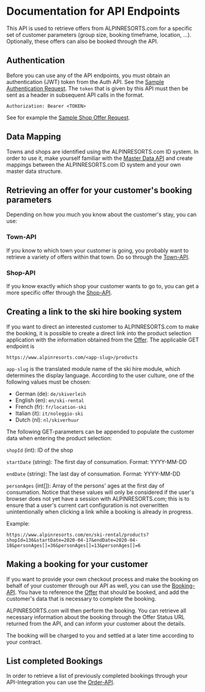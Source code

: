 # Documentation for API Endpoints

This API is used to retrieve offers from ALPINRESORTS.com for a specific set of customer parameters (group size, booking 
timeframe, location, ...). Optionally, these offers can also be booked through the API.

## Authentication

Before you can use any of the API endpoints, you must obtain an authentication (JWT) token from the Auth API. 
See the [Sample Authentication Request](demo-requests/auth.http). 
The `token` that is given by this API must then be sent as a header in subsequent API calls in the format.

`Authorization: Bearer <TOKEN>`

See for example the [Sample Shop Offer Request](demo-requests/request-shop-api.http). 

## Data Mapping

Towns and shops are identified using the ALPINRESORTS.com ID system. In order to use it, make yourself familiar with 
the [Master Data API](master-data-api/README.md) and create mappings between the ALPINRESORTS.com ID system and your own 
master data structure.

## Retrieving an offer for your customer's booking parameters

Depending on how you much you know about the customer's stay, you can use:

### Town-API
If you know to which town your customer is going, you probably want to retrieve a variety of offers within that town.
Do so through the [Town-API](docs/Api/RequestTownApi.md).
 
### Shop-API
If you know exactly which shop your customer wants to go to, you can get a more specific offer through the
[Shop-API](docs/Api/RequestShopApi.md).

## Creating a link to the ski hire booking system

If you want to direct an interested customer to ALPINRESORTS.com to make the booking, it is possible to create a direct 
link into the product selection application with the information obtained from the [Offer](docs/Model/Offer.md). The 
applicable GET endpoint is

`https://www.alpinresorts.com/<app-slug>/products`

`app-slug` is the translated module name of the ski hire module, which
determines the display language. According to the user culture, one of
the following values must be chosen:

- German (de): `de/skiverleih`
- English (en): `en/ski-rental`
- French (fr): `fr/location-ski`
- Italian (it): `it/noleggio-ski`
- Dutch (nl): `nl/skiverhuur`

The following GET-parameters can be appended to populate the customer data when entering the product selection:

`shopId` (int): ID of the shop

`startDate` (string): The first day of consumation. Format: YYYY-MM-DD

`endDate` (string): The last day of consumation. Format: YYYY-MM-DD

`personAges` (int[]): Array of the persons' ages at the first day of consumation. Notice that these values will only be
considered if the user's browser does not yet have a session with ALPINRESORTS.com; this is to ensure that a user's 
current cart configuration is not overwritten unintentionally when clicking a link while a booking is already in progress. 

Example:

`https://www.alpinresorts.com/en/ski-rental/products?shopId=136&startDate=2020-04-17&endDate=2020-04-18&personAges[]=36&personAges[]=13&personAges[]=6`

## Making a booking for your customer

If you want to provide your own checkout process and make the booking on behalf of your customer through our API as well,
you can use the [Booking-API](docs/Api/BookingApi.md). You have to reference the [Offer](docs/Model/Offer.md) that should
be booked, and add the customer's data that is necessary to complete the booking. 

ALPINRESORTS.com will then perform the booking. You can retrieve all necessary information about the booking through the 
Offer Status URL returned from the API, and can inform your customer about the details. 

The booking will be charged to you and settled at a later time according to your contract.

## List completed Bookings

In order to retrieve a list of previously completed bookings through your API-Integration you can use the [Order-API](docs/Api/OrderApi.md).
